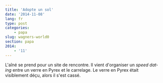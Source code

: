 ```yaml
---
title: 'Adopte un sol'
date: '2014-11-08'
lang: fr
type: post
categories:
    - papa
slug: wagners-world0
section: papa
2014:
    - '11'
---
```


L'aîné se prend pour un site de rencontre. Il vient d'organiser un <em lang="en">speed dating</em> entre un verre en Pyrex et le carrelage. Le verre en Pyrex était visiblement déçu, alors il s'est cassé.
